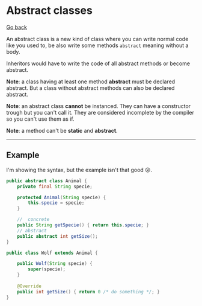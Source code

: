# Abstract classes

[Go back](../index.md#beginner)

An abstract class is a new kind of class where you can write normal code like you used to, be also write some methods `abstract` meaning without a body. 

Inheritors would have to write the code of all abstract methods or become abstract.

**Note**: a class having at least one method **abstract** must be declared abstract. But a class without abstract methods can also be declared abstract.

**Note**: an abstract class **cannot** be instanced. They can have a constructor trough but you can't call it. They are considered incomplete by the compiler so you can't use them as if.

**Note**: a method can't be **static** and **abstract**.

<hr class="sl">

## Example

I'm showing the syntax, but the example isn't that good 😣.

```java
public abstract class Animal {
    private final String specie;

    protected Animal(String specie) {
        this.specie = specie;
    }

    //  concrete
    public String getSpecie() { return this.specie; }
    // abstract
    public abstract int getSize();
}

public class Wolf extends Animal {

    public Wolf(String specie) {
        super(specie);
    }
    
    @Override
    public int getSize() { return 0 /* do something */; }
}
```